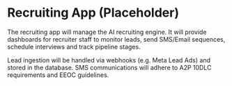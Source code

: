 # Recruiting App (Placeholder)

The recruiting app will manage the AI recruiting engine. It will provide dashboards for recruiter
staff to monitor leads, send SMS/Email sequences, schedule interviews and track pipeline stages.

Lead ingestion will be handled via webhooks (e.g. Meta Lead Ads) and stored in the database. SMS
communications will adhere to A2P 10DLC requirements and EEOC guidelines.